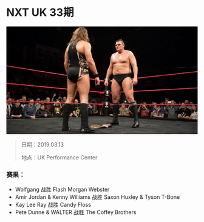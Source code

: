 # NXT UK 33期

![](head.jpg)

> 日期：2019.03.13
>
> 地点：UK Performance Center

### 赛果：
- Wolfgang 战胜 Flash Morgan Webster
- Amir Jordan & Kenny Williams 战胜 Saxon Huxley & Tyson T-Bone
- Kay Lee Ray 战胜 Candy Floss
- Pete Dunne & WALTER 战胜 The Coffey Brothers